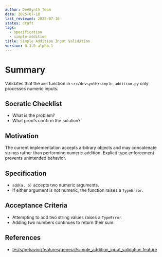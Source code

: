```yaml
---
author: DevSynth Team
date: 2025-07-18
last_reviewed: 2025-07-18
status: draft
tags:
  - specification
  - simple-addition
title: Simple Addition Input Validation
version: 0.1.0-alpha.1
---
```


# Summary

Validates that the `add` function in `src/devsynth/simple_addition.py` only processes numeric inputs.

## Socratic Checklist
- What is the problem?
- What proofs confirm the solution?

## Motivation

The current implementation accepts arbitrary objects and may concatenate strings rather than performing numeric addition. Explicit type enforcement prevents unintended behavior.

## Specification

- `add(a, b)` accepts two numeric arguments.
- If either argument is not numeric, the function raises a `TypeError`.

## Acceptance Criteria

- Attempting to add two string values raises a `TypeError`.
- Adding two numbers continues to return their sum.

## References

- [tests/behavior/features/general/simple_addition_input_validation.feature](../../tests/behavior/features/general/simple_addition_input_validation.feature)
